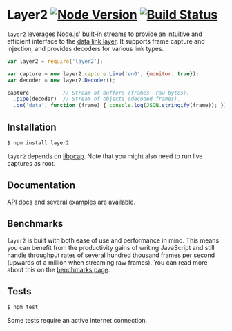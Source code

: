 # Layer2 [![Node Version](https://img.shields.io/node/v/gh-badges.svg?style=flat)](https://www.npmjs.com/package/layer2) [![Build Status](https://travis-ci.org/mtth/layer2.svg?branch=master)](https://travis-ci.org/mtth/layer2)

`layer2` leverages Node.js' built-in [streams][] to provide an intuitive and
efficient interface to the [data link layer][wiki]. It supports frame capture
and injection, and provides decoders for various link types.

```javascript
var layer2 = require('layer2');

var capture = new layer2.capture.Live('en0', {monitor: true});
var decoder = new layer2.Decoder();

capture           // Stream of buffers (frames' raw bytes).
  .pipe(decoder)  // Stream of objects (decoded frames).
  .on('data', function (frame) { console.log(JSON.stringify(frame)); });
```


## Installation

```bash
$ npm install layer2
```

`layer2` depends on [libpcap][]. Note that you might also need to run live
captures as root.


## Documentation

[API docs](doc/api.md) and several [examples](examples/) are available.


## Benchmarks

`layer2` is built with both ease of use and performance in mind. This means you
can benefit from the productivity gains of writing JavaScript and still handle
throughput rates of several hundred thousand frames per second (upwards of a
million when streaming raw frames). You can read more about this on the
[benchmarks page](doc/benchmarks.md).


## Tests

```bash
$ npm test
```

Some tests require an active internet connection.


[wiki]: http://en.wikipedia.org/wiki/Data_link_layer
[Radiotap]: http://www.radiotap.org/
[streams]: http://nodejs.org/api/stream.html
[libpcap]: http://www.tcpdump.org/
[node_pcap]: https://github.com/mranney/node_pcap
[pcap-stream]: https://github.com/wanderview/node-pcap-stream
